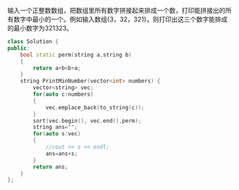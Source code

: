 输入一个正整数数组，把数组里所有数字拼接起来排成一个数，打印能拼接出的所有数字中最小的一个。例如输入数组{3，32，321}，则打印出这三个数字能排成的最小数字为321323。

```c++
class Solution {
public:
    bool static perm(string a,string b)
    {
        return a+b<b+a;
    }
    string PrintMinNumber(vector<int> numbers) {
        vector<string> vec;
        for(auto c:numbers)
        {
            vec.emplace_back(to_string(c));
        }
        sort(vec.begin(), vec.end(),perm);
        string ans="";
        for(auto s:vec)
        {
            //cout << s << endl;
            ans=ans+s;
        }
        return ans;
    }
};
```

